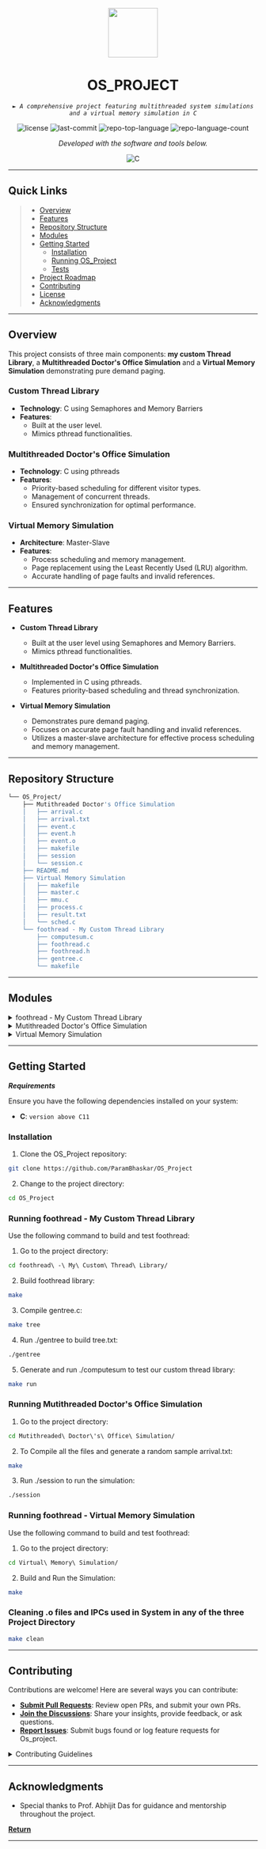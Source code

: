 <p align="center">
  <img src="https://cdn-icons-png.flaticon.com/512/6295/6295417.png" width="100" />
</p>
<p align="center">
    <h1 align="center">OS_PROJECT</h1>
</p>
<p align="center">
    <em><code>► A comprehensive project featuring multithreaded system simulations and a virtual memory simulation in C</code></em>
</p>
<p align="center">
	<img src="https://img.shields.io/github/license/ParamBhaskar/OS_Project?style=flat&color=0080ff" alt="license">
	<img src="https://img.shields.io/github/last-commit/ParamBhaskar/OS_Project?style=flat&logo=git&logoColor=white&color=0080ff" alt="last-commit">
	<img src="https://img.shields.io/github/languages/top/ParamBhaskar/OS_Project?style=flat&color=0080ff" alt="repo-top-language">
	<img src="https://img.shields.io/github/languages/count/ParamBhaskar/OS_Project?style=flat&color=0080ff" alt="repo-language-count">
<p>
<p align="center">
		<em>Developed with the software and tools below.</em>
</p>
<p align="center">
	<img src="https://img.shields.io/badge/C-A8B9CC.svg?style=flat&logo=C&logoColor=black" alt="C">
</p>
<hr>

##  Quick Links

> - [Overview](#overview)
> - [Features](#features)
> - [Repository Structure](#repository-structure)
> - [Modules](#modules)
> - [Getting Started](#getting-started)
>   - [Installation](#installation)
>   - [Running OS_Project](#running-os_project)
>   - [Tests](#tests)
> - [Project Roadmap](#project-roadmap)
> - [Contributing](#contributing)
> - [License](#license)
> - [Acknowledgments](#acknowledgments)

---

##  Overview

This project consists of three main components: **my custom Thread Library**, a **Multithreaded Doctor's Office Simulation** and a **Virtual Memory Simulation** demonstrating pure demand paging.

### Custom Thread Library
- **Technology**: C using Semaphores and Memory Barriers
- **Features**:
  - Built at the user level.
  - Mimics pthread functionalities.

### Multithreaded Doctor's Office Simulation
- **Technology**: C using pthreads
- **Features**:
  - Priority-based scheduling for different visitor types.
  - Management of concurrent threads.
  - Ensured synchronization for optimal performance.

### Virtual Memory Simulation
- **Architecture**: Master-Slave
- **Features**:
  - Process scheduling and memory management.
  - Page replacement using the Least Recently Used (LRU) algorithm.
  - Accurate handling of page faults and invalid references.

---

##  Features

- **Custom Thread Library**
  - Built at the user level using Semaphores and Memory Barriers.
  - Mimics pthread functionalities.

- **Multithreaded Doctor's Office Simulation**
  - Implemented in C using pthreads.
  - Features priority-based scheduling and thread synchronization.

- **Virtual Memory Simulation**
  - Demonstrates pure demand paging.
  - Focuses on accurate page fault handling and invalid references.
  - Utilizes a master-slave architecture for effective process scheduling and memory management.


---

##  Repository Structure

```sh
└── OS_Project/
    ├── Mutithreaded Doctor's Office Simulation
    │   ├── arrival.c
    │   ├── arrival.txt
    │   ├── event.c
    │   ├── event.h
    │   ├── event.o
    │   ├── makefile
    │   ├── session
    │   └── session.c
    ├── README.md
    ├── Virtual Memory Simulation
    │   ├── makefile
    │   ├── master.c
    │   ├── mmu.c
    │   ├── process.c
    │   ├── result.txt
    │   └── sched.c
    └── foothread - My Custom Thread Library
        ├── computesum.c
        ├── foothread.c
        ├── foothread.h
        ├── gentree.c
        └── makefile
```

---

##  Modules

<details closed><summary>foothread - My Custom Thread Library</summary>

| File                                                                                                                     | Summary                         |
| ---                                                                                                                      | ---                             |
| [foothread.c](https://github.com/ParamBhaskar/OS_Project/blob/master/foothread - My Custom Thread Library/foothread.c)   | <code>► Contains the implementation of the custom thread library.</code> |
| [computesum.c](https://github.com/ParamBhaskar/OS_Project/blob/master/foothread - My Custom Thread Library/computesum.c) | <code>► Example program to compute tree sum using custom threads.</code> |
| [makefile](https://github.com/ParamBhaskar/OS_Project/blob/master/foothread - My Custom Thread Library/makefile)         | <code>► Example program to compute sum using custom threads.</code> |
| [gentree.c](https://github.com/ParamBhaskar/OS_Project/blob/master/foothread - My Custom Thread Library/gentree.c)       | <code>► Generates a tree structure for testing the thread library.</code> |
| [foothread.h](https://github.com/ParamBhaskar/OS_Project/blob/master/foothread - My Custom Thread Library/foothread.h)   | <code>► Header file for the custom thread library.</code> |

</details>

<details closed><summary>Mutithreaded Doctor's Office Simulation</summary>

| File                                                                                                                      | Summary                         |
| ---                                                                                                                       | ---                             |
| [event.h](https://github.com/ParamBhaskar/OS_Project/blob/master/Mutithreaded Doctor's Office Simulation/event.h)         | <code>► Header file for event handling.</code> |
| [session.c](https://github.com/ParamBhaskar/OS_Project/blob/master/Mutithreaded Doctor's Office Simulation/session.c)     | <code>► Manages session activities.</code> |
| [event.c](https://github.com/ParamBhaskar/OS_Project/blob/master/Mutithreaded Doctor's Office Simulation/event.c)         | <code>► Implements event handling functions.</code> |
| [arrival.txt](https://github.com/ParamBhaskar/OS_Project/blob/master/Mutithreaded Doctor's Office Simulation/arrival.txt) | <code>► Sample arrival data for simulation.</code> |
| [arrival.c](https://github.com/ParamBhaskar/OS_Project/blob/master/Mutithreaded Doctor's Office Simulation/arrival.c)     | <code>► Manages visitor arrivals.</code> |
| [makefile](https://github.com/ParamBhaskar/OS_Project/blob/master/Mutithreaded Doctor's Office Simulation/makefile)       | <code>► Makefile to build the simulation.</code> |

</details>

<details closed><summary>Virtual Memory Simulation</summary>

| File                                                                                                      | Summary                         |
| ---                                                                                                       | ---                             |
| [mmu.c](https://github.com/ParamBhaskar/OS_Project/blob/master/Virtual Memory Simulation/mmu.c)           | <code>► Manages memory unit operations.</code> |
| [sched.c](https://github.com/ParamBhaskar/OS_Project/blob/master/Virtual Memory Simulation/sched.c)       | <code>► Handles process scheduling tasks.</code> |
| [result.txt](https://github.com/ParamBhaskar/OS_Project/blob/master/Virtual Memory Simulation/result.txt) | <code>► Contains the simulation results.</code> |
| [process.c](https://github.com/ParamBhaskar/OS_Project/blob/master/Virtual Memory Simulation/process.c)   | <code>► Implements process behaviors.</code> |
| [master.c](https://github.com/ParamBhaskar/OS_Project/blob/master/Virtual Memory Simulation/master.c)     | <code>► Coordinates the master-slave architecture.</code> |
| [makefile](https://github.com/ParamBhaskar/OS_Project/blob/master/Virtual Memory Simulation/makefile)     | <code>► Makefile to build the virtual memory simulation.</code> |

</details>

---

##  Getting Started

***Requirements***

Ensure you have the following dependencies installed on your system:

* **C**: `version above C11`

###  Installation

1. Clone the OS_Project repository:

```sh
git clone https://github.com/ParamBhaskar/OS_Project
```

2. Change to the project directory:

```sh
cd OS_Project
```

###  Running foothread - My Custom Thread Library

Use the following command to build and test foothread:

1. Go to the project directory:

```sh
cd foothread\ -\ My\ Custom\ Thread\ Library/
```

2. Build foothread library:

```sh
make
```

3. Compile gentree.c:
```sh
make tree
```
4. Run ./gentree to build tree.txt:
```sh
./gentree
```
5. Generate and run ./computesum to test our custom thread library:
```sh
make run
```

###  Running Mutithreaded Doctor's Office Simulation

1. Go to the project directory:

```sh
cd Mutithreaded\ Doctor\'s\ Office\ Simulation/
```

2. To Compile all the files and generate a random sample arrival.txt:

```sh
make
```

3. Run ./session to run the simulation:
```sh
./session
```

###  Running foothread - Virtual Memory Simulation

Use the following command to build and test foothread:

1. Go to the project directory:

```sh
cd Virtual\ Memory\ Simulation/
```

2. Build and Run the Simulation:

```sh
make
```

###  Cleaning .o files and IPCs used in System in any of the three Project Directory

```sh
make clean
```

---

##  Contributing

Contributions are welcome! Here are several ways you can contribute:

- **[Submit Pull Requests](https://github.com/ParamBhaskar/OS_Project/blob/main/CONTRIBUTING.md)**: Review open PRs, and submit your own PRs.
- **[Join the Discussions](https://github.com/ParamBhaskar/OS_Project/discussions)**: Share your insights, provide feedback, or ask questions.
- **[Report Issues](https://github.com/ParamBhaskar/OS_Project/issues)**: Submit bugs found or log feature requests for Os_project.

<details closed>
    <summary>Contributing Guidelines</summary>

1. **Fork the Repository**: Start by forking the project repository to your GitHub account.
2. **Clone Locally**: Clone the forked repository to your local machine using a Git client.
   ```sh
   git clone https://github.com/ParamBhaskar/OS_Project
   ```
3. **Create a New Branch**: Always work on a new branch, giving it a descriptive name.
   ```sh
   git checkout -b new-feature-x
   ```
4. **Make Your Changes**: Develop and test your changes locally.
5. **Commit Your Changes**: Commit with a clear message describing your updates.
   ```sh
   git commit -m 'Implemented new feature x.'
   ```
6. **Push to GitHub**: Push the changes to your forked repository.
   ```sh
   git push origin new-feature-x
   ```
7. **Submit a Pull Request**: Create a PR against the original project repository. Clearly describe the changes and their motivations.

Once your PR is reviewed and approved, it will be merged into the main branch.

</details>

---


##  Acknowledgments

- Special thanks to Prof. Abhijit Das for guidance and mentorship throughout the project.


[**Return**](#quick-links)

---